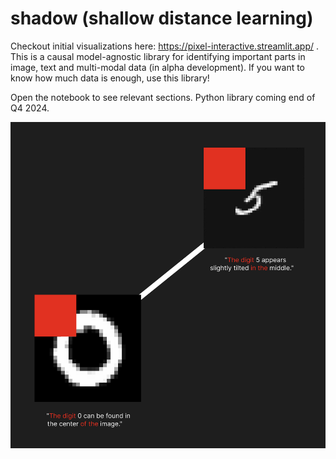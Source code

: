 # shadow (shallow distance learning)

Checkout initial visualizations here: https://pixel-interactive.streamlit.app/ . This is a causal model-agnostic library for identifying important parts in image, text and multi-modal data (in alpha development).
If you want to know how much data is enough, use this library!

Open the notebook to see relevant sections. Python library coming end of Q4 2024. 

![Example Image](https://github.com/ilaibachrach/shadow/blob/main/test.png)


